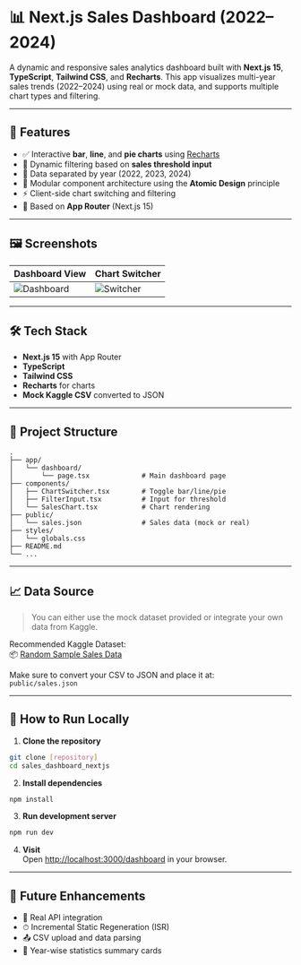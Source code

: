 
# 📊 Next.js Sales Dashboard (2022–2024)

A dynamic and responsive sales analytics dashboard built with **Next.js 15**, **TypeScript**, **Tailwind CSS**, and **Recharts**. This app visualizes multi-year sales trends (2022–2024) using real or mock data, and supports multiple chart types and filtering.

---

## 🚀 Features

- ✅ Interactive **bar**, **line**, and **pie charts** using [Recharts](https://recharts.org/)
- 🎯 Dynamic filtering based on **sales threshold input**
- 📆 Data separated by year (2022, 2023, 2024)
- 📂 Modular component architecture using the **Atomic Design** principle
- ⚡ Client-side chart switching and filtering
- 📁 Based on **App Router** (Next.js 15)

---

## 🖼️ Screenshots

| Dashboard View | Chart Switcher |
|----------------|----------------|
| ![Dashboard](./public/screenshot1.png) | ![Switcher](./public/screenshot2.png) |

---

## 🛠️ Tech Stack

- **Next.js 15** with App Router
- **TypeScript**
- **Tailwind CSS**
- **Recharts** for charts
- **Mock Kaggle CSV** converted to JSON

---

## 📂 Project Structure

```
.
├── app/
│   └── dashboard/
│       └── page.tsx             # Main dashboard page
├── components/
│   ├── ChartSwitcher.tsx        # Toggle bar/line/pie
│   ├── FilterInput.tsx          # Input for threshold
│   └── SalesChart.tsx           # Chart rendering
├── public/
│   └── sales.json               # Sales data (mock or real)
├── styles/
│   └── globals.css
├── README.md
└── ...
```

---

## 📈 Data Source

> You can either use the mock dataset provided or integrate your own data from Kaggle.

Recommended Kaggle Dataset:  
📦 [Random Sample Sales Data](https://www.kaggle.com/datasets/raohamzatariq/random-sample-sales-dataset)

Make sure to convert your CSV to JSON and place it at:  
`public/sales.json`

---

## 🧪 How to Run Locally

1. **Clone the repository**
```bash
git clone [repository]
cd sales_dashboard_nextjs
```

2. **Install dependencies**
```bash
npm install
```

3. **Run development server**
```bash
npm run dev
```

4. **Visit**  
Open [http://localhost:3000/dashboard](http://localhost:3000/dashboard) in your browser.

---

## 📌 Future Enhancements

- 🔌 Real API integration
- ⏱ Incremental Static Regeneration (ISR)
- 📤 CSV upload and data parsing
- 🧮 Year-wise statistics summary cards


